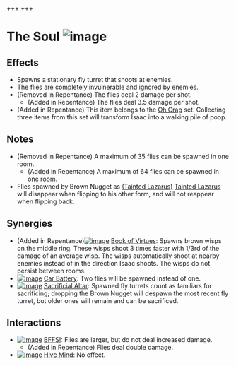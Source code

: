 +++
+++

 # The Soul ![image](/image/The_Soul.png) 


Effects
---------


* Spawns a stationary fly turret that shoots at enemies.
* The flies are completely invulnerable and ignored by enemies.
* (Removed in Repentance) The flies deal 2 damage per shot.
	+ (Added in Repentance) The flies deal 3.5 damage per shot.
* (Added in Repentance) This item belongs to the [Oh Crap](/wiki/Oh_Crap "Oh Crap") set. Collecting three items from this set will transform Isaac into a walking pile of poop.


Notes
-------


* (Removed in Repentance) A maximum of 35 flies can be spawned in one room.
	+ (Added in Repentance) A maximum of 64 flies can be spawned in one room.
* Flies spawned by Brown Nugget as [(Tainted Lazarus)](/wiki/Tainted_Lazarus "Tainted Lazarus") [Tainted Lazarus](/wiki/Tainted_Lazarus "Tainted Lazarus") will disappear when flipping to his other form, and will not reappear when flipping back.


Synergies
-----------


* (Added in Repentance)[![image](/image/Book_of_Virtues.png)](/wiki/Book_of_Virtues "Book of Virtues") [Book of Virtues](/wiki/Book_of_Virtues "Book of Virtues"): Spawns brown wisps on the middle ring. These wisps shoot 3 times faster with 1/3rd of the damage of an average wisp. The wisps automatically shoot at nearby enemies instead of in the direction Isaac shoots. The wisps do not persist between rooms.
* [![image](/image/Car_Battery.png)](/wiki/Car_Battery "Car Battery") [Car Battery](/wiki/Car_Battery "Car Battery"): Two flies will be spawned instead of one.
* [![image](/image/Sacrificial_Altar.png)](/wiki/Sacrificial_Altar "Sacrificial Altar") [Sacrificial Altar](/wiki/Sacrificial_Altar "Sacrificial Altar"): Spawned fly turrets count as familiars for sacrificing; dropping the Brown Nugget will despawn the most recent fly turret, but older ones will remain and can be sacrificed.


Interactions
--------------


* [![image](/image/BFFS!.png)](/wiki/BFFS! "BFFS!") [BFFS!](/wiki/BFFS! "BFFS!"): Flies are larger, but do not deal increased damage.
	+ (Added in Repentance) Flies deal double damage.
* [![image](/image/Hive_Mind.png)](/wiki/Hive_Mind "Hive Mind") [Hive Mind](/wiki/Hive_Mind "Hive Mind"): No effect.


